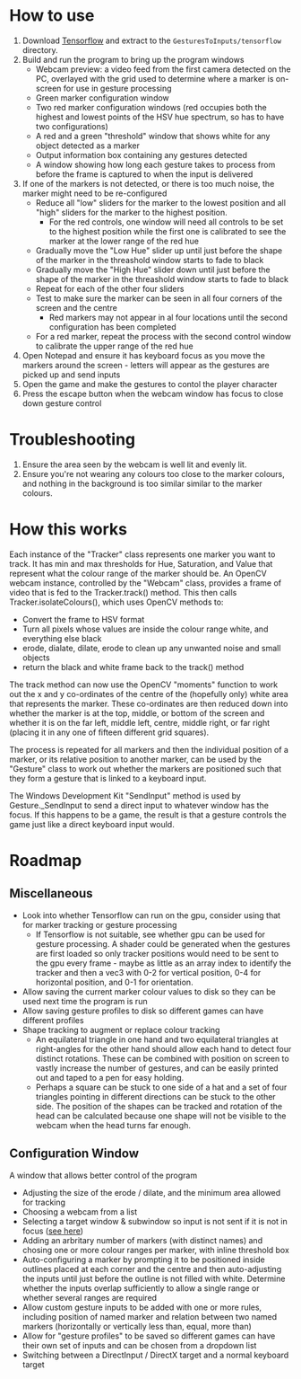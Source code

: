 # How to use
1. Download [Tensorflow](https://storage.googleapis.com/tensorflow/libtensorflow/libtensorflow-gpu-windows-x86_64-1.15.0.zip) and extract to the `GesturesToInputs/tensorflow` directory.
1. Build and run the program to bring up the program windows
    - Webcam preview: a video feed from the first camera detected on the PC, overlayed with the grid used to determine where a marker is on-screen for use in gesture processing
    - Green marker configuration window
    - Two red marker configuration windows (red occupies both the highest and lowest points of the HSV hue spectrum, so has to have two configurations)
    - A red and a green "threshold" window that shows white for any object detected as a marker
    - Output information box containing any gestures detected
    - A window showing how long each gesture takes to process from before the frame is captured to when the input is delivered
1. If one of the markers is not detected, or there is too much noise, the marker might need to be re-configured
    - Reduce all "low" sliders for the marker to the lowest position and all "high" sliders for the marker to the highest position.
        - For the red controls, one window will need all controls to be set to the highest position while the first one is calibrated to see the marker at the lower range of the red hue
    - Gradually move the "Low Hue" slider up until just before the shape of the marker in the threashold window starts to fade to black
    - Gradually move the "High Hue" slider down until just before the shape of the marker in the threashold window starts to fade to black
    - Repeat for each of the other four sliders
    - Test to make sure the marker can be seen in all four corners of the screen and the centre
        - Red markers may not appear in al four locations until the second configuration has been completed
    - For a red marker, repeat the process with the second control window to calibrate the upper range of the red hue
1. Open Notepad and ensure it has keyboard focus as you move the markers around the screen - letters will appear as the gestures are picked up and send inputs
1. Open the game and make the gestures to contol the player character
1. Press the escape button when the webcam window has focus to close down gesture control

# Troubleshooting
1. Ensure the area seen by the webcam is well lit and evenly lit.
1. Ensure you're not wearing any colours too close to the marker colours, and nothing in the background is too similar similar to the marker colours.

# How this works
Each instance of the "Tracker" class represents one marker you want to track.
It has min and max thresholds for Hue, Saturation, and Value that represent what the colour range of the marker should be.
An OpenCV webcam instance, controlled by the "Webcam" class, provides a frame of video that is fed to the Tracker.track() method.
This then calls Tracker.isolateColours(), which uses OpenCV methods to:
- Convert the frame to HSV format
- Turn all pixels whose values are inside the colour range white, and everything else black
- erode, dialate, dilate, erode to clean up any unwanted noise and small objects
- return the black and white frame back to the track() method

The track method can now use the OpenCV "moments" function to work out the x and y co-ordinates of the centre of the (hopefully only) white area that represents the marker.
These co-ordinates are then reduced down into whether the marker is at the top, middle, or bottom of the screen and whether it is on the far left, middle left, centre, middle right, or far right (placing it in any one of fifteen different grid squares).

The process is repeated for all markers and then the individual position of a marker, or its relative position to another marker, can be used by the "Gesture" class to work out whether the markers are positioned such that they form a gesture that is linked to a keyboard input.

The Windows Development Kit "SendInput" method is used by Gesture._SendInput to send a direct input to whatever window has the focus.
If this happens to be a game, the result is that a gesture controls the game just like a direct keyboard input would.

# Roadmap
## Miscellaneous
- Look into whether Tensorflow can run on the gpu, consider using that for marker tracking or gesture processing
    - If Tensorflow is not suitable, see whether gpu can be used for gesture processing. A shader could be generated when the gestures are first loaded so only tracker positions would need to be sent to the gpu every frame - maybe as little as an array index to identify the tracker and then a vec3 with 0-2 for vertical position, 0-4 for horizontal position, and 0-1 for orientation.
- Allow saving the current marker colour values to disk so they can be used next time the program is run
- Allow saving gesture profiles to disk so different games can have different profiles
- Shape tracking to augment or replace colour tracking
    - An equilateral triangle in one hand and two equilateral triangles at right-angles for the other hand should allow each hand to detect four distinct rotations. These can be combined with position on screen to vastly increase the number of gestures, and can be easily printed out and taped to a pen for easy holding.
    - Perhaps a square can be stuck to one side of a hat and a set of four triangles pointing in different directions can be stuck to the other side. The position of the shapes can be tracked and rotation of the head can be calculated because one shape will not be visible to the webcam when the head turns far enough.

## Configuration Window
A window that allows better control of the program
- Adjusting the size of the erode / dilate, and the minimum area allowed for  tracking
- Choosing a webcam from a list
- Selecting a target window & subwindow so input is not sent if it is not in focus ([see here](https://docs.microsoft.com/en-gb/windows/win32/api/winuser/nf-winuser-getforegroundwindow))
- Adding an arbritary number of markers (with distinct names) and chosing one or more colour ranges per marker, with inline threshold box
- Auto-configuring a marker by prompting it to be positioned inside outlines placed at each corner and the centre and then auto-adjusting the inputs until just before the outline is not filled with white. Determine whether the inputs overlap sufficiently to allow a single range or whether several ranges are required
- Allow custom gesture inputs to be added with one or more rules, including position of named marker and relation between two named markers (horizontally or vertically less than, equal, more than)
- Allow for "gesture profiles" to be saved so different games can have their own set of inputs and can be chosen from a dropdown list
- Switching between a DirectInput / DirectX target and a normal keyboard target
